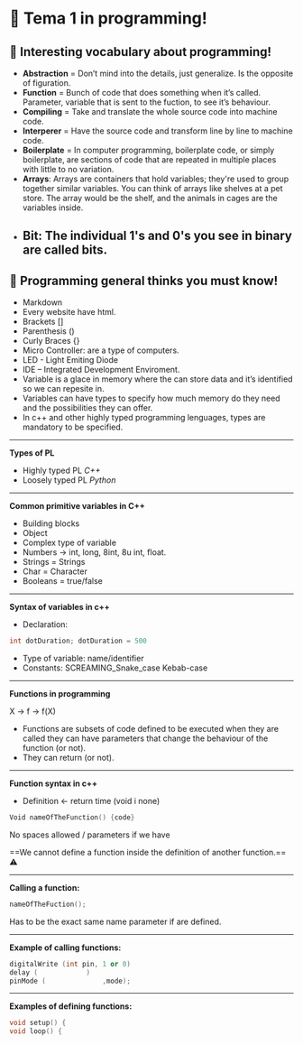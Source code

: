 # :rocket: **Tema 1 in programming!**

:pencil:  **Interesting vocabulary about programming!**
 ---
- **Abstraction** = Don’t mind into the details, just generalize. Is the opposite of figuration.
- **Function** = Bunch of code that does something when it’s called. Parameter, variable that is sent to the fuction, to see it’s behaviour.
- **Compiling** = Take and translate the whole source code into machine code.
- **Interperer** = Have the source code and transform line by line to machine code.
- **Boilerplate** = In computer programming, boilerplate code, or simply boilerplate, are sections of code that are repeated in multiple places with little to no variation.
- **Arrays**: Arrays are containers that hold variables; they're used to group together similar variables. You can think of arrays like shelves at a pet store. The array would be the shelf, and the animals in cages are the variables inside.
- **Bit**: The individual 1's and 0's you see in binary are called bits.
  ---

:speech_balloon: **Programming general thinks you must know!**
---
- Markdown
- Every website have html.
- Brackets []
- Parenthesis ()
- Curly Braces {}
- Micro Controller: are a type of computers.
- LED - Light Emiting Diode 
- IDE – Integrated Development Enviroment. 
- Variable is a glace in memory where the can store data and it’s identified so we can repesite in.
- Variables can have types to specify how much memory do they need and the possibilities they can offer.
- In c++ and other highly typed programming lenguages, types are mandatory to be specified.
---

**Types of PL**

- Highly typed PL 
*C++* 
- Loosely typed PL
*Python*
---

**Common primitive variables in C++**

- Building blocks 
- Object 
- Complex type of variable 
- Numbers &rarr; int, long, 8int, 8u int, float.
- Strings = Strings 
- Char = Character
- Booleans = true/false
---
**Syntax of variables in c++**

- Declaration: 
```c++
int dotDuration; dotDuration = 500
```

- Type of variable:
      name/identifier 
- Constants:
SCREAMING_Snake_case
Kebab-case

---
**Functions in programming**

X &rarr; f &rarr; f(X)
- Functions are subsets of code defined to be executed when they are called they can have parameters that change the behaviour of the function (or not).
- They can return (or not).
---
**Function syntax in c++**
- Definition
&larr; return time (void i none)
```c++
Void nameOfTheFunction() {code}
```
No spaces allowed / parameters if we have

==We cannot define a function inside the definition of another function.== :warning:

---
**Calling a function:**
```c++
nameOfTheFuction();
```
Has to be the exact same name parameter if are defined.

---
**Example of calling functions:**
```c++
digitalWrite (int pin, 1 or 0) 
delay (            )
pinMode (              ,mode);
```
---
**Examples of defining functions:**
```c++
void setup() {
void loop() {
```
